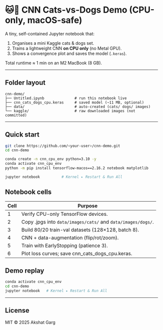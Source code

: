 # 🐱🐶 CNN Cats-vs-Dogs Demo (CPU-only, macOS-safe)

A tiny, self-contained Jupyter notebook that:

1. Organises a mini Kaggle cats & dogs set.  
2. Trains a lightweight CNN **on CPU only** (no Metal GPU).  
3. Shows a convergence plot and saves the model (`.keras`).

Total runtime ≈ 1 min on an M2 MacBook (8 GB).

---

## Folder layout

```
cnn-demo/
├── Untitled.ipynb              # run this notebook live
├── cnn_cats_dogs_cpu.keras     # saved model (~11 MB, optional)
├── data/                       # auto-created (cats/ dogs/ images)
└── kaggle/                     # raw downloaded images (not committed)
```

---

## Quick start

```bash
git clone https://github.com/<your-user>/cnn-demo.git
cd cnn-demo

conda create -n cnn_cpu_env python=3.10 -y
conda activate cnn_cpu_env
python -m pip install tensorflow-macos==2.16.2 notebook matplotlib

jupyter notebook          # Kernel ▸ Restart & Run All
```

## Notebook cells

| Cell | Purpose |
|------|---------|
| 1    | Verify CPU-only TensorFlow devices. |
| 2    | Copy .jpgs into `data/images/cats/` and `data/images/dogs/`. |
| 3    | Build 80/20 train-val datasets (128×128, batch 8). |
| 4    | CNN + data-augmentation (flip/rot/zoom). |
| 5    | Train with EarlyStopping (patience 3). |
| 6    | Plot loss curves; save cnn_cats_dogs_cpu.keras. |

## Demo replay

```bash
conda activate cnn_cpu_env
cd cnn-demo
jupyter notebook   # Kernel ▸ Restart & Run All
```

---

## License

MIT © 2025 Akshat Garg
